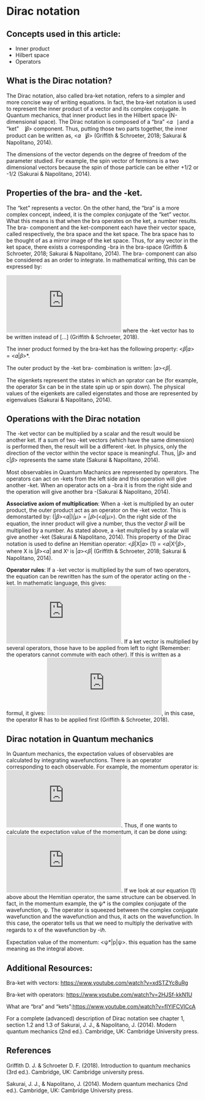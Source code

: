 # Dirac notation

## Concepts used in this article:

  * Inner product
  * Hilbert space
  * Operators
 
## What is the Dirac notation?

The Dirac notation, also called bra-ket notation, refers to a simpler and more concise way of writing equations. In fact, the bra-ket notation is used to represent the inner 
product of a vector and its complex conjugate. In Quantum mechanics, that inner product lies in the Hilbert space (N-dimensional space). The Dirac notation is composed of a
“bra” <𝛼⎹ and a “ket” ⎹𝛽> component. Thus, putting those two parts together, the inner product can be written as, <𝛼⎹𝛽> (Griffith & Schroeter, 2018; Sakurai & Napolitano, 2014).

The dimensions of the vector depends on the degree of freedom of the parameter studied. For example, the spin vector of fermions is a two dimensional vectors because the spin of those particle can be either +1/2 or -1/2 (Sakurai & Napolitano, 2014). 

## Properties of the bra- and the -ket.

The “ket” represents a vector. On the other hand, the “bra” is a more complex concept, indeed, it is the complex conjugate of the “ket” vector. What this means is that when the bra operates on the ket, a number results. The bra- component and the ket-component each have their vector space, called respectively, the bra space and the ket space. The bra space has to be thought of as a mirror image of the ket space. Thus, for any vector in the ket space, there exists a corresponding -bra in the bra-space (Griffith & Schroeter, 2018; Sakurai & Napolitano, 2014). 
The bra- component can also be considered as an order to integrate. In mathematical writing, this can be expressed by:

![](https://latex.codecogs.com/svg.latex?%3Cf%7C%20%3D%20%20%5Cint%20%7B%20f%5E%7B%2A%7D%20%20%5B...%5Ddx) where the -ket vector has to be written instead of [...] (Griffith & Schroeter, 2018).

The inner product formed by the bra-ket has the following property: <𝛽|𝛼> = <𝛼|𝛽>*.

The outer product by the -ket bra- combination is written: |𝛼><𝛽|.

The eigenkets represent the states in which an oprator can be (for example, the operator Sx can be in the state spin up or spin down). The physical values of the eigenkets are called eigenstates and those are represented by eigenvalues (Sakurai & Napolitano, 2014). 

## Operations with the Dirac notation

The -ket vector can be multiplied by a scalar and the result would be another ket. If a sum of two -ket vectors (which have the same dimension) is performed then, the result
will be a different -ket. In physics, only the direction of the vector within the vector space is meaningful. Thus, |𝛽> and c|𝛽> represents the same state (Sakurai & Napolitano, 2014). 

Most observables in Quantum Machanics are represented by operators. The operators can act on -kets from the left side and this operation will give another -ket. When 
an operator acts on a -bra it is from the right side and the operation will give another bra -(Sakurai & Napolitano, 2014). 

**Associative axiom of multiplication**: When a -ket is multiplied by an outer product, the outer product act as an operator on the -ket vector. This is demonstarted by: 
(|𝛽><𝛼|)*|μ> = |𝛽>*(<𝛼|μ>). On the right side of the equation, the inner product will give a number, thus the vector 𝛽 will be multiplied by a number. As stated above, a 
-ket multplied by a scalar will give another -ket (Sakurai & Napolitano, 2014). This property of the Dirac notation is used to define an Hemitian operator: <𝛽|X|𝛼> (1) = <𝛼|Xꭞ|𝛽>, where X is |𝛽><𝛼| and Xꭞ is |𝛼><𝛽| (Griffith & Schroeter, 2018; Sakurai & Napolitano, 2014).

**Operator rules**: If a -ket vector is multiplied by the sum of two operators, the equation can be rewritten has the sum of the operator acting on the -ket. In mathematic language, this gives: ![](https://latex.codecogs.com/svg.latex?%28%20%5Cwidehat%7BQ%7D%20%2B%20%5Cwidehat%7BR%7D%29%7C%20%5Calpha%20%3E%20%3D%20%5Cwidehat%7BQ%7D%7C%5Calpha%3E%20%2B%20%5Cwidehat%7BR%7D%7C%5Calpha%3E%20).
If a ket vector is multiplied by several operators, those have to be applied from left to right (Remember: the operators cannot commute with each other). If this is written as a formul, it gives: ![](https://latex.codecogs.com/svg.latex?%5Cwidehat%7BQ%7D%20%20%5Cwidehat%7BR%7D%7C%20%5Calpha%20%3E%20%3D%20%5Cwidehat%7BQ%7D%28%5Cwidehat%7BR%7D%7C%5Calpha%3E%20%29), in this case, the operator R has to be applied first (Griffith & Schroeter, 2018).

## Dirac notation in Quantum mechanics ##

In Quantum mechanics, the expectation values of observables are calculated by integrating wavefunctions. There is an operator corresponding to each observable. For example, the momentum operator is: ![](https://latex.codecogs.com/svg.latex?-i%20%5Chbar%20%20%5Cfrac%7B%5Cpartial%7D%7B%5Cpartial%20x%7D%20). Thus, if one wants to calculate the expectation value of the momentum, it can be done using: ![](https://latex.codecogs.com/svg.latex?%3Cp%3E%20%3D%20%20%5Cint_%7B-%20%5Cinfty%20%7D%5E%20%5Cinfty%20%20%7B%20%5Cpsi%20%20%5E%20%5Cast%20%5B-i%20%5Chbar%20%20%5Cfrac%7B%5Cpartial%7D%7B%5Cpartial%20x%7D%20%5D%20%5Cpsi%20dx). If we look at our equation (1) above about the Hemitian operator, the same structure can be observed. In fact, in the momentum example, the ψ* is the complex conjugate of the wavefunction, ψ. The operator is squeezed between the complex conjugate wavefunction and the wavefunction and thus, it acts on the wavefunction. In this case, the operator tells us that we need to multiply the derivative with regards to x of the wavefunction by -iℏ. 

Expectation value of the momentum: <ψ*|p|ψ>. this equation has the same meaning as the integral above.

## Additional Resources:

Bra-ket with vectors: https://www.youtube.com/watch?v=xdSTZYc8uRg

Bra-ket with operators: https://www.youtube.com/watch?v=2HJSf-kkN1U

What are “bra” and “kets”:https://www.youtube.com/watch?v=fIYIFCVICcA

For a complete (advanced) description of Dirac notation see chapter 1, section 1.2 and 1.3 of Sakurai, J. J., & Napolitano, J. (2014). Modern quantum mechanics (2nd ed.). 
Cambridge, UK: Cambridge University press.

## References ##

Griffith D. J. & Schroeter D. F. (2018). Introduction to quantum mechanics (3rd ed.). Cambridge, UK: Cambridge university press.

Sakurai, J. J., & Napolitano, J. (2014). Modern quantum mechanics (2nd ed.). Cambridge, UK: Cambridge University press.
